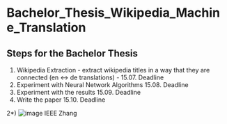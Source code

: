 ﻿# Bachelor_Thesis_Wikipedia_Machine_Translation


## Steps for the Bachelor Thesis

1) Wikipedia Extraction - extract wikipedia titles in a way that they are connected (en <-> de translations) - 15.07. Deadline
2) Experiment with Neural Network Algorithms 15.08. Deadline
3) Experiment with the results 15.09. Deadline
4) Write the paper 15.10. Deadline

2*)
![image](https://user-images.githubusercontent.com/93585354/175116462-5ae377e1-7cb2-4d77-9726-5dd117537ce3.png)
IEEE Zhang
